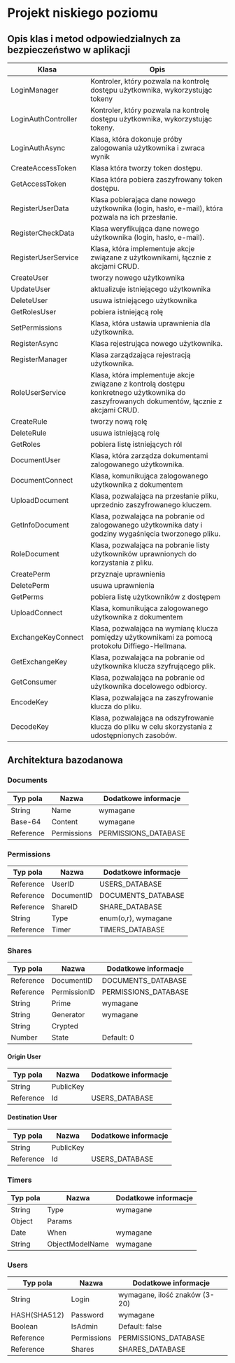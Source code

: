 # Projekt niskiego poziomu

## Opis klas i metod odpowiedzialnych za bezpieczeństwo w aplikacji

|  Klasa	|   Opis	| 
|---	|---	|
| LoginManager  	|   Kontroler, który pozwala na kontrolę dostępu użytkownika, wykorzystując tokeny	|
| LoginAuthController  	|Kontroler, który pozwala na kontrolę dostępu użytkownika, wykorzystując tokeny.    	|  
| LoginAuthAsync  	| Klasa, która dokonuje próby zalogowania użytkownika i zwraca wynik  	|
| CreateAccessToken  	|  Klasa która tworzy token dostępu. 	|  
|  GetAccessToken 	| Klasa która pobiera zaszyfrowany token dostępu.  	|
|RegisterUserData| Klasa pobierająca dane nowego użytkownika (login, hasło, e-mail), która pozwala na ich przesłanie.|
|RegisterCheckData|Klasa weryfikująca dane nowego użytkownika (login, hasło, e-mail).|
|RegisterUserService|Klasa, która implementuje akcje związane z użytkownikami, łącznie z akcjami CRUD.|
|CreateUser| tworzy nowego użytkownika|
|UpdateUser| aktualizuje istniejącego użytkownika
|DeleteUser| usuwa istniejącego użytkownika
|GetRolesUser| pobiera istniejącą rolę
|SetPermissions| Klasa, która ustawia uprawnienia dla użytkownika.
|RegisterAsync|Klasa rejestrująca nowego użytkownika.
|RegisterManager|Klasa zarządzająca rejestracją użytkownika.
|RoleUserService|Klasa, która implementuje akcje związane z kontrolą dostępu konkretnego użytkownika do zaszyfrowanych dokumentów, łącznie z akcjami CRUD.
|CreateRule| tworzy nową rolę
|DeleteRule| usuwa istniejącą rolę
|GetRoles| pobiera listę istniejących ról
|DocumentUser|Klasa, która zarządza dokumentami zalogowanego użytkownika.
|DocumentConnect|Klasa, komunikująca zalogowanego użytkownika z dokumentem
 |UploadDocument|Klasa, pozwalająca na przesłanie pliku, uprzednio zaszyfrowanego kluczem.
| GetInfoDocument|Klasa, pozwalająca na pobranie od zalogowanego użytkownika daty i godziny wygaśnięcia tworzonego pliku.
 |RoleDocument|Klasa, pozwalająca na pobranie listy użytkowników uprawnionych do korzystania z pliku.
|CreatePerm| przyznaje uprawnienia
|DeletePerm| usuwa uprawnienia
|GetPerms| pobiera listę użytkowników z dostępem
|UploadConnect|Klasa, komunikująca zalogowanego użytkownika z dokumentem
|ExchangeKeyConnect|Klasa, pozwalająca na wymianę klucza pomiędzy użytkownikami za pomocą protokołu Diffiego-Hellmana.
|GetExchangeKey|Klasa, pozwalająca na pobranie od użytkownika klucza szyfrującego plik.
|GetConsumer|Klasa, pozwalająca na pobranie od użytkownika docelowego odbiorcy.
|EncodeKey|Klasa, pozwalająca na zaszyfrowanie klucza do pliku.
|DecodeKey|Klasa, pozwalająca na odszyfrowanie klucza do pliku w celu skorzystania z udostępnionych zasobów.




## Architektura bazodanowa

### Documents

|  Typ pola	|   Nazwa	|   Dodatkowe informacje  |
|---	|---	|---
| String  	|   Name	|   wymagane
| Base-64   |   Content |   wymagane
| Reference |   Permissions | PERMISSIONS_DATABASE

### Permissions
|  Typ pola	|   Nazwa	|   Dodatkowe informacje  |
|---	|---	|---
| Reference | UserID    | USERS_DATABASE
| Reference | DocumentID    |   DOCUMENTS_DATABASE
| Reference | ShareID   |   SHARE_DATABASE
| String    | Type      | enum(o,r), wymagane
| Reference | Timer     | TIMERS_DATABASE


### Shares

|  Typ pola	|   Nazwa	|   Dodatkowe informacje  |
|---	|---	|---
| Reference | DocumentID | DOCUMENTS_DATABASE
| Reference | PermissionID | PERMISSIONS_DATABASE
| String    | Prime | wymagane
| String    | Generator | wymagane
| String    | Crypted
| Number    | State | Default: 0


#### Origin User

|  Typ pola	|   Nazwa	|   Dodatkowe informacje  |
|---	|---	|---
|String | PublicKey |
|Reference | Id | USERS_DATABASE

#### Destination User
|  Typ pola	|   Nazwa	|   Dodatkowe informacje  |
|---	|---	|---
|String | PublicKey |
|Reference | Id | USERS_DATABASE


### Timers
|  Typ pola	|   Nazwa	|   Dodatkowe informacje  |
|---	|---	|---
| String | Type | wymagane
| Object    | Params
| Date  | When  | wymagane
| String | ObjectModelName  | wymagane


### Users
|  Typ pola	|   Nazwa	|   Dodatkowe informacje  |
|---	|---	|---
| String | Login    | wymagane, ilość znaków (3-20)
| HASH(SHA512) | Password | wymagane
| Boolean | IsAdmin | Default: false
| Reference | Permissions | PERMISSIONS_DATABASE
| Reference | Shares    | SHARES_DATABASE
